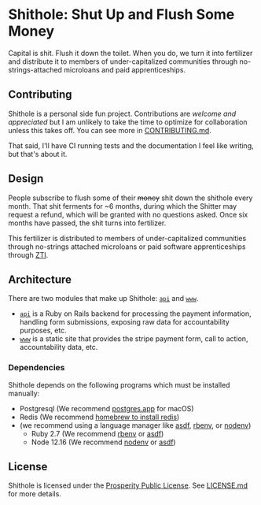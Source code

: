 # Shithole: Shut Up and Flush Some Money

Capital is shit. Flush it down the toilet. When you do, we turn it into
fertilizer and distribute it to members of under-capitalized communities through
no-strings-attached microloans and paid apprenticeships.

## Contributing

Shithole is a personal side fun project. Contributions are _welcome and
appreciated_ but I am unlikely to take the time to optimize for collaboration
unless this takes off. You can see more in [CONTRIBUTING.md][contributing].

That said, I'll have CI running tests and the documentation I feel like writing,
but that's about it.

## Design

People subscribe to flush some of their ~~money~~ shit down the shithole every
month. That shit ferments for ~6 months, during which the Shitter may request a
refund, which will be granted with no questions asked. Once six months have
passed, the shit turns into fertilizer.

This fertilizer is distributed to members of under-capitalized communities
through no-strings attached microloans or paid software apprenticeships through
[ZTI][zti-twitter].

[zti-twitter]: https://twitter.com/ZincTechnology

## Architecture

There are two modules that make up Shithole: [`api`][api] and [`www`][www].

- [`api`][api] is a Ruby on Rails backend for processing the payment information,
  handling form submissions, exposing raw data for accountability purposes, etc.
- [`www`][www] is a static site that provides the stripe payment form, call to action,
  accountability data, etc.

[api]: ./api/
[www]: ./www/

### Dependencies

Shithole depends on the following programs which must be installed manually:

- Postgresql (We recommend [postgres.app][postgres-app] for macOS)
- Redis (We recommend [homebrew to install redis][homebrew-redis])
- (we recommend using a language manager like [asdf][asdf], [rbenv][rbenv], or
  [nodenv][nodenv])
  - Ruby 2.7 (We recommend [rbenv][rbenv] or [asdf][asdf])
  - Node 12.16 (We recommend [nodenv][nodenv] or [asdf][asdf])

[postgres-app]: https://postgresapp.com/
[homebrew-redis]: https://formulae.brew.sh/formula/redis

[rbenv]: https://github.com/rbenv/rbenv
[nodenv]: https://github.com/nodenv/nodenv
[asdf]: https://asdf-vm.com/#/



## License

Shithole is licensed under the [Prosperity Public License][prosperity-license].
See [LICENSE.md][license] for more details.

[contributing]: ./CONTRIBUTING.md
[license]: ./LICENSE.md


[prosperity-license]: https://prosperitylicense.com/
